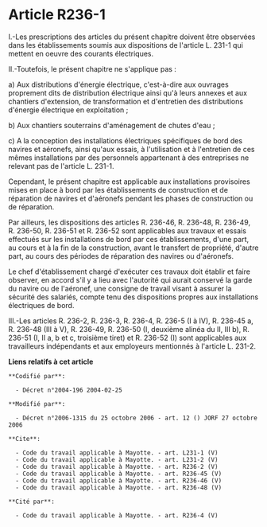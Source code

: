 # Article R236-1

I.-Les prescriptions des articles du présent chapitre doivent être observées dans les établissements soumis aux dispositions
de l'article L. 231-1 qui mettent en oeuvre des courants électriques. 

II.-Toutefois, le présent chapitre ne s'applique pas : 

a) Aux distributions d'énergie électrique, c'est-à-dire aux ouvrages proprement dits de distribution électrique ainsi qu'à
leurs annexes et aux chantiers d'extension, de transformation et d'entretien des distributions d'énergie électrique en
exploitation ; 

b) Aux chantiers souterrains d'aménagement de chutes d'eau ; 

c) A la conception des installations électriques spécifiques de bord des navires et aéronefs, ainsi qu'aux essais, à
l'utilisation et à l'entretien de ces mêmes installations par des personnels appartenant à des entreprises ne relevant pas de
l'article L. 231-1. 

Cependant, le présent chapitre est applicable aux installations provisoires mises en place à bord par les établissements de
construction et de réparation de navires et d'aéronefs pendant les phases de construction ou de réparation. 

Par ailleurs, les dispositions des articles R. 236-46, R. 236-48, R. 236-49, R. 236-50, R. 236-51 et R. 236-52 sont
applicables aux travaux et essais effectués sur les installations de bord par ces établissements, d'une part, au cours et à
la fin de la construction, avant le transfert de propriété, d'autre part, au cours des périodes de réparation des navires ou
d'aéronefs. 

Le chef d'établissement chargé d'exécuter ces travaux doit établir et faire observer, en accord s'il y a lieu avec l'autorité
qui aurait conservé la garde du navire ou de l'aéronef, une consigne de travail visant à assurer la sécurité des salariés,
compte tenu des dispositions propres aux installations électriques de bord. 

III.-Les articles R. 236-2, R. 236-3, R. 236-4, R. 236-5 (I à IV), R. 236-45 a, R. 236-48 (III à V), R. 236-49, R. 236-50 (I,
deuxième alinéa du II, III b), R. 236-51 (I, II a, b et c, troisième tiret) et R. 236-52 (I) sont applicables aux
travailleurs indépendants et aux employeurs mentionnés à l'article L. 231-2.

**Liens relatifs à cet article**

	**Codifié par**:

	  - Décret n°2004-196 2004-02-25

	**Modifié par**:

	  - Décret n°2006-1315 du 25 octobre 2006 - art. 12 () JORF 27 octobre 2006

	**Cite**:

	  - Code du travail applicable à Mayotte. - art. L231-1 (V)
	  - Code du travail applicable à Mayotte. - art. L231-2 (V)
	  - Code du travail applicable à Mayotte. - art. R236-2 (V)
	  - Code du travail applicable à Mayotte. - art. R236-45 (V)
	  - Code du travail applicable à Mayotte. - art. R236-46 (V)
	  - Code du travail applicable à Mayotte. - art. R236-48 (V)

	**Cité par**:

	  - Code du travail applicable à Mayotte. - art. R236-4 (V)
